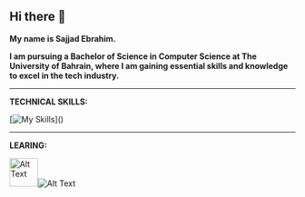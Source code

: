 ## Hi there 👋
**My name is Sajjad Ebrahim.**

**I am pursuing a Bachelor of Science in Computer Science at The University of Bahrain, where I am gaining essential skills and knowledge to excel in the tech industry.**

---
**TECHNICAL SKILLS:**

[![My Skills](https://skillicons.dev/icons?i=java,git,)]()

---
**LEARING:**

<img src="https://github.com/microsoft/PowerBI-Icons/blob/main/SVG/Power-BI.svg" alt="Alt Text" width="50" height="50"><img src="https://skillicons.dev/icons?i=python,js," alt="Alt Text">
<!--
**Sajjad-Eid/Sajjad-Eid** is a ✨ _special_ ✨ repository because its `README.md` (this file) appears on your GitHub profile.

Here are some ideas to get you started:

- 🔭 I’m currently working on ...
- 🌱 I’m currently learning ...
- 👯 I’m looking to collaborate on ...
- 🤔 I’m looking for help with ...
- 💬 Ask me about ...
- 📫 How to reach me: ...
- 😄 Pronouns: ...
- ⚡ Fun fact: ...
-->
